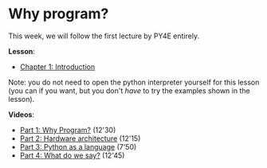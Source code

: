 # Why program?

This week, we will follow the first lecture by PY4E entirely.

**Lesson**: 
- [Chapter 1: Introduction](https://www.py4e.com/html3/01-intro)

Note: you do not need to open the python interpreter yourself for this lesson (you can if you want, but you don't *have* to try the examples shown in the lesson). 

**Videos**:
- [Part 1: Why Program?](https://www.youtube.com/watch?v=fvhNadKjE8g) (12'30)
- [Part 2: Hardware architecture](https://www.youtube.com/watch?v=VQZTZsXk8sA) (12'15)
- [Part 3: Python as a language](https://www.youtube.com/watch?v=LLzFNlCjTSo) (7'50)
- [Part 4: What do we say?](https://www.youtube.com/watch?v=gsry2SYOFCw) (12'45)

